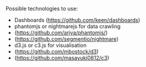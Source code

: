Possible technologies to use:
- Dashboards (https://github.com/keen/dashboards)
- phantomjs or nightmarejs for data crawling
 - (https://github.com/ariya/phantomjs/)
 - (https://github.com/segmentio/nightmare)
- d3.js or c3.js for visualisation
 - (https://github.com/mbostock/d3)
 - (https://github.com/masayuki0812/c3)

